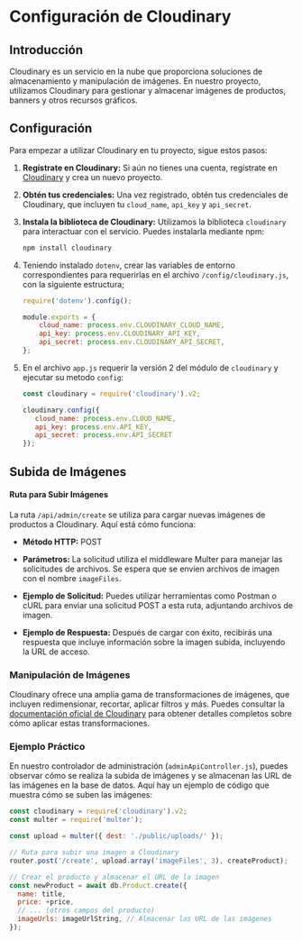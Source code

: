 # Configuración de Cloudinary

## Introducción

Cloudinary es un servicio en la nube que proporciona soluciones de almacenamiento y manipulación de imágenes. En nuestro proyecto, utilizamos Cloudinary para gestionar y almacenar imágenes de productos, banners y otros recursos gráficos.

## Configuración

Para empezar a utilizar Cloudinary en tu proyecto, sigue estos pasos:

1. **Regístrate en Cloudinary:** Si aún no tienes una cuenta, regístrate en [Cloudinary](https://cloudinary.com/) y crea un nuevo proyecto.


2. **Obtén tus credenciales:** Una vez registrado, obtén tus credenciales de Cloudinary, que incluyen tu `cloud_name`, `api_key` y `api_secret`.

3. **Instala la biblioteca de Cloudinary:** Utilizamos la biblioteca `cloudinary` para interactuar con el servicio. Puedes instalarla mediante npm:

   ```bash
   npm install cloudinary
   ```
4. Teniendo instalado `dotenv`, crear las variables de entorno correspondientes para requerirlas en el archivo `/config/cloudinary.js`, con la siguiente estructura;
    ```javascript
    require('dotenv').config();

    module.exports = {
        cloud_name: process.env.CLOUDINARY_CLOUD_NAME,
        api_key: process.env.CLOUDINARY_API_KEY,
        api_secret: process.env.CLOUDINARY_API_SECRET,
    };
    ```
5. En el archivo `app.js` requerir la versión 2 del módulo de `cloudinary` y ejecutar su metodo `config`:
     ```javascript
     const cloudinary = require('cloudinary').v2;

     cloudinary.config({
        cloud_name: process.env.CLOUD_NAME,
        api_key: process.env.API_KEY,
        api_secret: process.env.API_SECRET
    });
     ```


## Subida de Imágenes

#### Ruta para Subir Imágenes

La ruta `/api/admin/create` se utiliza para cargar nuevas imágenes de productos a Cloudinary. Aquí está cómo funciona:

- **Método HTTP:** POST

- **Parámetros:** La solicitud utiliza el middleware Multer para manejar las solicitudes de archivos. Se espera que se envíen archivos de imagen con el nombre `imageFiles`.

- **Ejemplo de Solicitud:** Puedes utilizar herramientas como Postman o cURL para enviar una solicitud POST a esta ruta, adjuntando archivos de imagen.

- **Ejemplo de Respuesta:** Después de cargar con éxito, recibirás una respuesta que incluye información sobre la imagen subida, incluyendo la URL de acceso.

### Manipulación de Imágenes

Cloudinary ofrece una amplia gama de transformaciones de imágenes, que incluyen redimensionar, recortar, aplicar filtros y más. Puedes consultar la [documentación oficial de Cloudinary](https://cloudinary.com/documentation/image_transformations) para obtener detalles completos sobre cómo aplicar estas transformaciones.

### Ejemplo Práctico

En nuestro controlador de administración (`adminApiController.js`), puedes observar cómo se realiza la subida de imágenes y se almacenan las URL de las imágenes en la base de datos. Aquí hay un ejemplo de código que muestra cómo se suben las imágenes:

```javascript
const cloudinary = require('cloudinary').v2;
const multer = require('multer');

const upload = multer({ dest: './public/uploads/' });

// Ruta para subir una imagen a Cloudinary
router.post('/create', upload.array('imageFiles', 3), createProduct);

// Crear el producto y almacenar el URL de la imagen
const newProduct = await db.Product.create({
  name: title,
  price: +price,
  // ... (otros campos del producto)
  imageUrls: imageUrlString, // Almacenar las URL de las imágenes
});
```
